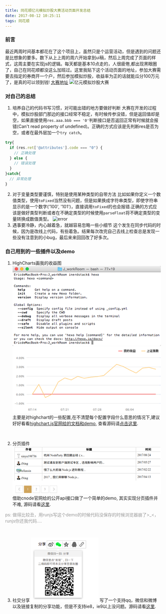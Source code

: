 ```yaml
---
title: 同花顺亿元模拟炒股大赛活动页面开发总结
date: 2017-08-12 10:25:11
tags: 同花顺
---
```


### 前言

最近两周时间基本都花在了这个项目上，虽然只是个运营活动，但是遇到的问题还是比想象的要多。数下从上上周的周六开始拿到ui稿，然后上周完成了页面的样式，这周主要在实现js的逻辑。每天都是基本10点走的，人很疲倦,都出现黑眼圈了，自己在同花顺都没这么加班过。这里我贴下这个活动页面的地址，参加大赛需要去指定的券商开一个户，然后参加模拟炒股，收益率为正的话就能瓜分100万元了，是真的可以领到钱! [大赛地址](https://ozone.10jqka.com.cn/tg_templates/doubleone/2017/kh/yiyuan_mncg/pc/apply.html)
![亿元模拟炒股大赛](https://olpkwt43d.qnssl.com/blog/images/post01/post01.png)
### 对自己的总结
1. 培养自己的代码书写习惯，对可能出错的地方要做好判断
大赛在开发的过程中，模拟炒股部门那边的接口经常不稳定，有时候传参没错，但是返回值却是空，如果直接使用`res.aaa.bbb === '0'`判断接口是否返回正常有时候就会报错(Can't read property of undefined)。正确的方式应该是先判断res是否为空，或者在最外层加一个`try catch`。
```javascript
try{
  if (res.ret['@attributes'].code === "0") {
    // 正确处理
  } else {
    // 错误处理
  }
}catch{
  // 异常处理
}

```
2. 对于变量类型要谨慎，特别是使用某种类型的自带方法
比如如果你定义一个数值类型，使用`toFixed`当然没有问题，但是如果换成字符串类型，即使字符串显示的是一个数字('100', '101')，直接调用`toFixed`的也会报错.正确的方式应该是做好类型判断或者在不确定类型的时候使用`parseFloat`将不确定类型的变量转换成数值类型。
![error](https://olpkwt43d.qnssl.com/blog/images/post01/post02.png)
3. 遇事要冷静，内心越着急，就越容易忽略一些小细节
这个发生在同步代码的时候，因为是改线上代码，有些着急。结果每次改完自己去线上检查总是发现一些没有注意到的小bug，最后来来回回改了好多次。

### 自己用到的一些插件以及demo
1. HighCharts画我的收益图
![](../images/post01/post-1-02.png)
![收益图](../images/post02/chart.png)
主要是对highchart的一些配置,在不清楚每个配置字段什么意思的情况下,建议好好看看[highchart.js官网给的文档和demo](https://api.hcharts.cn/highcharts), 查看源码请[点击这里](http://runjs.cn/code/asgugst0).
<br>

2. 分页插件
![分页插件](../images/post02/pagenation.png)
借助cnode官网给的公开api接口做了一个简单的demo, 其实实现分页插件并不难, 源码请看[这里](http://runjs.cn/code/lrmsauvq).
<p style="color: #999;margin-top: 10px;text-indent: 0">ps:&nbsp;做得比较丑，用runjs写这个demo的时候代码没保存的时候浏览器崩了>_<，runjs你还我代码....</p>
<br>

3. 社交分享
![社交分享](../images/post02/share.png)
写了一个支持qq，微信和微博以及链接复制的分享功能，但是不支持ie8，ie9以上没问题。源码请看[这里](http://runjs.cn/code/8cz7q0nj).